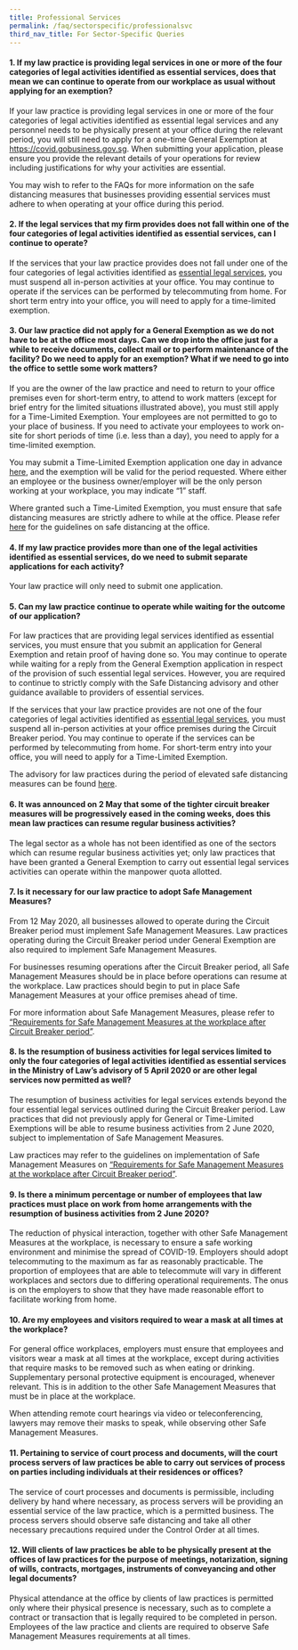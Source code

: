 ```yaml
---
title: Professional Services
permalink: /faq/sectorspecific/professionalsvc
third_nav_title: For Sector-Specific Queries
---
```


#### **1. If my law practice is providing legal services in one or more of the four categories of legal activities identified as essential services, does that mean we can continue to operate from our workplace as usual without applying for an exemption?**
If your law practice is providing legal services in one or more of the four categories of legal activities identified as essential legal services and any personnel needs to be physically present at your office during the relevant period, you will still need to apply for a one-time General Exemption at <a href="https://covid.gobusiness.gov.sg" target="_blank">https://covid.gobusiness.gov.sg</a>. When submitting your application, please ensure you provide the relevant details of your operations for review including justifications for why your activities are essential.

You may wish to refer to the FAQs for more information on the safe distancing measures that businesses providing essential services must adhere to when operating at your office during this period.

#### **2. If the legal services that my firm provides does not fall within one of the four categories of legal activities identified as essential services, can I continue to operate?**
If the services that your law practice provides does not fall under one of the four categories of legal activities identified as <a href="https://go.gov.sg/essenatiallegal" target="_blank">essential legal services</a>, you must suspend all in-person activities at your office. You may continue to operate if the services can be performed by telecommuting from home. For short term entry into your office, you will need to apply for a time-limited exemption.

#### **3. Our law practice did not apply for a General Exemption as we do not have to be at the office most days. Can we drop into the office just for a while to receive documents, collect mail or to perform maintenance of the facility? Do we need to apply for an exemption? What if we need to go into the office to settle some work matters?**
If you are the owner of the law practice and need to return to your office premises even for short-term entry, to attend to work matters (except for brief entry for the limited situations illustrated above), you must still apply for a Time-Limited Exemption. Your employees are not permitted to go to your place of business. If you need to activate your employees to work on-site for short periods of time (i.e. less than a day), you need to apply for a time-limited exemption.

You may submit a Time-Limited Exemption application one day in advance <a href="https://go.gov.sg/timelimitedexemption" target="_blank">here</a>, and the exemption will be valid for the period requested. Where either an employee or the business owner/employer will be the only person working at your workplace, you may indicate “1” staff.

Where granted such a Time-Limited Exemption, you must ensure that safe distancing measures are strictly adhere to while at the office. Please refer <a href="https://www.mom.gov.sg/covid-19/advisory-on-safe-distancing-measures" target="_blank">here</a> for the guidelines on safe distancing at the office.

#### **4. If my law practice provides more than one of the legal activities identified as essential services, do we need to submit separate applications for each activity?**
Your law practice will only need to submit one application.

#### **5. Can my law practice continue to operate while waiting for the outcome of our application?**
For law practices that are providing legal services identified as essential services, you must ensure that you submit an application for General Exemption and retain proof of having done so. You may continue to operate while waiting for a reply from the General Exemption application in respect of the provision of such essential legal services. However, you are required to continue to strictly comply with the Safe Distancing advisory and other guidance available to providers of essential services.

If the services that your law practice provides are not one of the four categories of legal activities identified as <a href="https://go.gov.sg/essenatiallegal" target="_blank">essential legal services</a>, you must suspend all in-person activities at your office premises during the Circuit Breaker period. You may continue to operate if the services can be performed by telecommuting from home. For short-term entry into your office, you will need to apply for a Time-Limited Exemption.

The advisory for law practices during the period of elevated safe distancing measures can be found <a href="https://www.mlaw.gov.sg/news/announcements/advisory-for-law-practices-on-elevated-safe-distancing-measures" target="_blank">here</a>. 

#### **6. It was announced on 2 May that some of the tighter circuit breaker measures will be progressively eased in the coming weeks, does this mean law practices can resume regular business activities?**
The legal sector as a whole has not been identified as one of the sectors which can resume regular business activities yet; only law practices that have been granted a General Exemption to carry out essential legal services activities can operate within the manpower quota allotted.

#### **7. Is it necessary for our law practice to adopt Safe Management Measures?**
From 12 May 2020, all businesses allowed to operate during the Circuit Breaker period must implement Safe Management Measures. Law practices operating during the Circuit Breaker period under General Exemption are also required to implement Safe Management Measures. 

For businesses resuming operations after the Circuit Breaker period, all Safe Management Measures should be in place before operations can resume at the workplace. Law practices should begin to put in place Safe Management Measures at your office premises ahead of time. 

For more information about Safe Management Measures, please refer to <a href="https://www.mom.gov.sg/covid-19/requirements-for-safe-management-measures" target="_blank">“Requirements for Safe Management Measures at the workplace after Circuit Breaker period”</a>. 

#### **8. Is the resumption of business activities for legal services limited to only the four categories of legal activities identified as essential services in the Ministry of Law’s advisory of 5 April 2020 or are other legal services now permitted as well?**
The resumption of business activities for legal services extends beyond the four essential legal services outlined during the Circuit Breaker period. Law practices that did not previously apply for General or Time-Limited Exemptions will be able to resume business activities from 2 June 2020, subject to implementation of Safe Management Measures.

Law practices may refer to the guidelines on implementation of Safe Management Measures on <a href="https://www.mom.gov.sg/covid-19/requirements-for-safe-management-measures" target="_blank">“Requirements for Safe Management Measures at the workplace after Circuit Breaker period”</a>.

#### **9. Is there a minimum percentage or number of employees that law practices must place on work from home arrangements with the resumption of business activities from 2 June 2020?**
The reduction of physical interaction, together with other Safe Management Measures at the workplace, is necessary to ensure a safe working environment and minimise the spread of COVID-19. Employers should adopt telecommuting to the maximum as far as reasonably practicable. The proportion of employees that are able to telecommute will vary in different workplaces and sectors due to differing operational requirements. The onus is on the employers to show that they have made reasonable effort to facilitate working from home.

#### **10. Are my employees and visitors required to wear a mask at all times at the workplace?**
For general office workplaces, employers must ensure that employees and visitors wear a mask at all times at the workplace, except during activities that require masks to be removed such as when eating or drinking. Supplementary personal protective equipment is encouraged, whenever relevant. This is in addition to the other Safe Management Measures that must be in place at the workplace.

When attending remote court hearings via video or teleconferencing, lawyers may remove their masks to speak, while observing other Safe Management Measures.

#### **11. Pertaining to service of court process and documents, will the court process servers of law practices be able to carry out services of process on parties including individuals at their residences or offices?**
The service of court processes and documents is permissible, including delivery by hand where necessary, as process servers will be providing an essential service of the law practice, which is a permitted business. The process servers should observe safe distancing and take all other necessary precautions required under the Control Order at all times.

#### **12. Will clients of law practices be able to be physically present at the offices of law practices for the purpose of meetings, notarization, signing of wills, contracts, mortgages, instruments of conveyancing and other legal documents?**
Physical attendance at the office by clients of law practices is permitted only where their physical presence is necessary, such as to complete a contract or transaction that is legally required to be completed in person. Employees of the law practice and clients are required to observe Safe Management Measures requirements at all times.